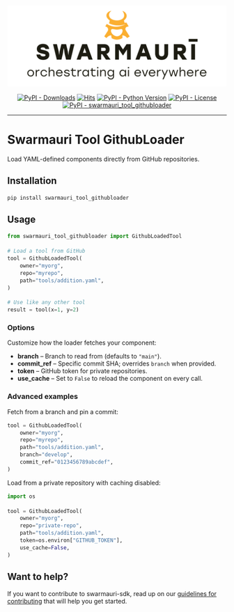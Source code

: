 ![Swamauri Logo](https://github.com/swarmauri/swarmauri-sdk/blob/3d4d1cfa949399d7019ae9d8f296afba773dfb7f/assets/swarmauri.brand.theme.svg)

<p align="center">
    <a href="https://pypi.org/project/swarmauri_tool_githubloader/">
        <img src="https://img.shields.io/pypi/dm/swarmauri_tool_githubloader" alt="PyPI - Downloads"/></a>
    <a href="https://hits.sh/github.com/swarmauri/swarmauri-sdk/tree/master/pkgs/standards/swarmauri_tool_githubloader/">
        <img alt="Hits" src="https://hits.sh/github.com/swarmauri/swarmauri-sdk/tree/master/pkgs/standards/swarmauri_tool_githubloader.svg"/></a>
    <a href="https://pypi.org/project/swarmauri_tool_githubloader/">
        <img src="https://img.shields.io/pypi/pyversions/swarmauri_tool_githubloader" alt="PyPI - Python Version"/></a>
    <a href="https://pypi.org/project/swarmauri_tool_githubloader/">
        <img src="https://img.shields.io/pypi/l/swarmauri_tool_githubloader" alt="PyPI - License"/></a>
    <a href="https://pypi.org/project/swarmauri_tool_githubloader/">
        <img src="https://img.shields.io/pypi/v/swarmauri_tool_githubloader?label=swarmauri_tool_githubloader&color=green" alt="PyPI - swarmauri_tool_githubloader"/></a>
</p>

---

# Swarmauri Tool GithubLoader

Load YAML-defined components directly from GitHub repositories.

## Installation

```bash
pip install swarmauri_tool_githubloader
```

## Usage

```python
from swarmauri_tool_githubloader import GithubLoadedTool

# Load a tool from GitHub
tool = GithubLoadedTool(
    owner="myorg",
    repo="myrepo",
    path="tools/addition.yaml",
)

# Use like any other tool
result = tool(x=1, y=2)
```

### Options

Customize how the loader fetches your component:

- **branch** – Branch to read from (defaults to `"main"`).
- **commit_ref** – Specific commit SHA; overrides `branch` when provided.
- **token** – GitHub token for private repositories.
- **use_cache** – Set to `False` to reload the component on every call.

### Advanced examples

Fetch from a branch and pin a commit:

```python
tool = GithubLoadedTool(
    owner="myorg",
    repo="myrepo",
    path="tools/addition.yaml",
    branch="develop",
    commit_ref="0123456789abcdef",
)
```

Load from a private repository with caching disabled:

```python
import os

tool = GithubLoadedTool(
    owner="myorg",
    repo="private-repo",
    path="tools/addition.yaml",
    token=os.environ["GITHUB_TOKEN"],
    use_cache=False,
)
```

## Want to help?

If you want to contribute to swarmauri-sdk, read up on our [guidelines for contributing](https://github.com/swarmauri/swarmauri-sdk/blob/master/contributing.md) that will help you get started.
